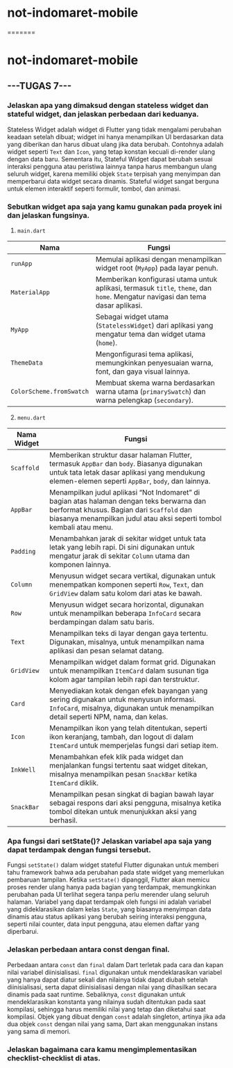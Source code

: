 # not-indomaret-mobile
=======
# not-indomaret-mobile

## ---TUGAS 7---

### Jelaskan apa yang dimaksud dengan stateless widget dan stateful widget, dan jelaskan perbedaan dari keduanya.
Stateless Widget adalah widget di Flutter yang tidak mengalami perubahan keadaan setelah dibuat; widget ini hanya menampilkan UI berdasarkan data yang diberikan dan harus dibuat ulang jika data berubah. Contohnya adalah widget seperti `Text` dan `Icon`, yang tetap konstan kecuali di-render ulang dengan data baru. Sementara itu, Stateful Widget dapat berubah sesuai interaksi pengguna atau peristiwa lainnya tanpa harus membangun ulang seluruh widget, karena memiliki objek `State` terpisah yang menyimpan dan memperbarui data widget secara dinamis. Stateful widget sangat berguna untuk elemen interaktif seperti formulir, tombol, dan animasi.

### Sebutkan widget apa saja yang kamu gunakan pada proyek ini dan jelaskan fungsinya.
1. `main.dart`

| Nama                        | Fungsi |
|-----------------------------|--------|
| `runApp`                    | Memulai aplikasi dengan menampilkan widget root (`MyApp`) pada layar penuh. |
| `MaterialApp`               | Memberikan konfigurasi utama untuk aplikasi, termasuk `title`, `theme`, dan `home`. Mengatur navigasi dan tema dasar aplikasi. |
| `MyApp`                     | Sebagai widget utama (`StatelessWidget`) dari aplikasi yang mengatur tema dan widget utama (`home`). |
| `ThemeData`                 | Mengonfigurasi tema aplikasi, memungkinkan penyesuaian warna, font, dan gaya visual lainnya. |
| `ColorScheme.fromSwatch`    | Membuat skema warna berdasarkan warna utama (`primarySwatch`) dan warna pelengkap (`secondary`). |

2. `menu.dart`

| Nama Widget   | Fungsi |
|---------------|--------|
| `Scaffold`    | Memberikan struktur dasar halaman Flutter, termasuk `AppBar` dan `body`. Biasanya digunakan untuk tata letak dasar aplikasi yang mendukung elemen-elemen seperti `AppBar`, `body`, dan lainnya. |
| `AppBar`      | Menampilkan judul aplikasi “Not Indomaret” di bagian atas halaman dengan teks berwarna dan berformat khusus. Bagian dari `Scaffold` dan biasanya menampilkan judul atau aksi seperti tombol kembali atau menu. |
| `Padding`     | Menambahkan jarak di sekitar widget untuk tata letak yang lebih rapi. Di sini digunakan untuk mengatur jarak di sekitar `Column` utama dan komponen lainnya. |
| `Column`      | Menyusun widget secara vertikal, digunakan untuk menempatkan komponen seperti `Row`, `Text`, dan `GridView` dalam satu kolom dari atas ke bawah. |
| `Row`         | Menyusun widget secara horizontal, digunakan untuk menampilkan beberapa `InfoCard` secara berdampingan dalam satu baris. |
| `Text`        | Menampilkan teks di layar dengan gaya tertentu. Digunakan, misalnya, untuk menampilkan nama aplikasi dan pesan selamat datang. |
| `GridView`    | Menampilkan widget dalam format grid. Digunakan untuk menampilkan `ItemCard` dalam susunan tiga kolom agar tampilan lebih rapi dan terstruktur. |
| `Card`        | Menyediakan kotak dengan efek bayangan yang sering digunakan untuk menyusun informasi. `InfoCard`, misalnya, digunakan untuk menampilkan detail seperti NPM, nama, dan kelas. |
| `Icon`        | Menampilkan ikon yang telah ditentukan, seperti ikon keranjang, tambah, dan logout di dalam `ItemCard` untuk memperjelas fungsi dari setiap item. |
| `InkWell`     | Menambahkan efek klik pada widget dan menjalankan fungsi tertentu saat widget ditekan, misalnya menampilkan pesan `SnackBar` ketika `ItemCard` diklik. |
| `SnackBar`    | Menampilkan pesan singkat di bagian bawah layar sebagai respons dari aksi pengguna, misalnya ketika tombol ditekan untuk menunjukkan aksi yang berhasil. |


### Apa fungsi dari setState()? Jelaskan variabel apa saja yang dapat terdampak dengan fungsi tersebut.
Fungsi `setState()` dalam widget stateful Flutter digunakan untuk memberi tahu framework bahwa ada perubahan pada state widget yang memerlukan pembaruan tampilan. Ketika `setState()` dipanggil, Flutter akan memicu proses render ulang hanya pada bagian yang terdampak, memungkinkan perubahan pada UI terlihat segera tanpa perlu merender ulang seluruh halaman. Variabel yang dapat terdampak oleh fungsi ini adalah variabel yang dideklarasikan dalam kelas `State`, yang biasanya menyimpan data dinamis atau status aplikasi yang berubah seiring interaksi pengguna, seperti nilai counter, data input pengguna, atau elemen daftar yang diperbarui.

### Jelaskan perbedaan antara const dengan final.
Perbedaan antara `const` dan `final` dalam Dart terletak pada cara dan kapan nilai variabel diinisialisasi. `final` digunakan untuk mendeklarasikan variabel yang hanya dapat diatur sekali dan nilainya tidak dapat diubah setelah diinisialisasi, serta dapat diinisialisasi dengan nilai yang dihasilkan secara dinamis pada saat runtime. Sebaliknya, `const` digunakan untuk mendeklarasikan konstanta yang nilainya sudah ditentukan pada saat kompilasi, sehingga harus memiliki nilai yang tetap dan diketahui saat kompilasi. Objek yang dibuat dengan `const` adalah singleton, artinya jika ada dua objek `const` dengan nilai yang sama, Dart akan menggunakan instans yang sama di memori.

### Jelaskan bagaimana cara kamu mengimplementasikan checklist-checklist di atas.